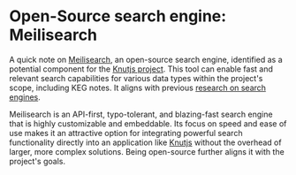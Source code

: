 # Open-Source search engine: Meilisearch

A quick note on [Meilisearch][meilisearch], an open-source search engine,
identified as a potential component for the [Knutjs project](../609). This tool
can enable fast and relevant search capabilities for various data types within
the project's scope, including KEG notes. It aligns with previous
[research on search engines](../595).

Meilisearch is an API-first, typo-tolerant, and blazing-fast search engine that
is highly customizable and embeddable. Its focus on speed and ease of use makes
it an attractive option for integrating powerful search functionality directly
into an application like [Knutjs](../609) without the overhead of larger, more
complex solutions. Being open-source further aligns it with the project's goals.

[meilisearch]: https://www.meilisearch.com/
